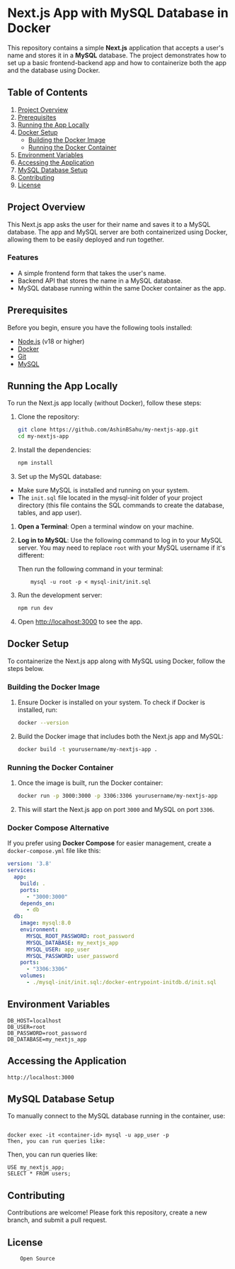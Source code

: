 # Next.js App with MySQL Database in Docker

This repository contains a simple **Next.js** application that accepts a user's name and stores it in a **MySQL** database. The project demonstrates how to set up a basic frontend-backend app and how to containerize both the app and the database using Docker.

## Table of Contents

1. [Project Overview](#project-overview)
2. [Prerequisites](#prerequisites)
3. [Running the App Locally](#running-the-app-locally)
4. [Docker Setup](#docker-setup)
   - [Building the Docker Image](#building-the-docker-image)
   - [Running the Docker Container](#running-the-docker-container)
5. [Environment Variables](#environment-variables)
6. [Accessing the Application](#accessing-the-application)
7. [MySQL Database Setup](#mysql-database-setup)
8. [Contributing](#contributing)
9. [License](#license)

## Project Overview

This Next.js app asks the user for their name and saves it to a MySQL database. The app and MySQL server are both containerized using Docker, allowing them to be easily deployed and run together.

### Features

- A simple frontend form that takes the user's name.
- Backend API that stores the name in a MySQL database.
- MySQL database running within the same Docker container as the app.

## Prerequisites

Before you begin, ensure you have the following tools installed:

- [Node.js](https://nodejs.org/) (v18 or higher)
- [Docker](https://www.docker.com/get-started)
- [Git](https://git-scm.com/)
- [MySQL](https://www.mysql.com/products/community/)

## Running the App Locally

To run the Next.js app locally (without Docker), follow these steps:

1. Clone the repository:

    ```bash
    git clone https://github.com/AshinBSahu/my-nextjs-app.git
    cd my-nextjs-app
    ```

2. Install the dependencies:

    ```bash
    npm install
    ```

3. Set up the MySQL database:


- Make sure MySQL is installed and running on your system.
- The `init.sql` file located in the mysql-init folder of your project directory (this file contains the SQL commands to create the database, tables, and app user).


1. **Open a Terminal**:
   Open a terminal window on your machine.

2. **Log in to MySQL**:
   Use the following command to log in to your MySQL server. You may need to replace `root` with your MySQL username if it's different:

    Then run the following command in your terminal:
    ```
        mysql -u root -p < mysql-init/init.sql
    ```


4. Run the development server:

    ```bash
    npm run dev
    ```

5. Open [http://localhost:3000](http://localhost:3000) to see the app.

## Docker Setup

To containerize the Next.js app along with MySQL using Docker, follow the steps below.

### Building the Docker Image

1. Ensure Docker is installed on your system. To check if Docker is installed, run:

    ```bash
    docker --version
    ```

2. Build the Docker image that includes both the Next.js app and MySQL:

    ```bash
    docker build -t yourusername/my-nextjs-app .
    ```

### Running the Docker Container

1. Once the image is built, run the Docker container:

    ```bash
    docker run -p 3000:3000 -p 3306:3306 yourusername/my-nextjs-app
    ```

2. This will start the Next.js app on port `3000` and MySQL on port `3306`.

### Docker Compose Alternative

If you prefer using **Docker Compose** for easier management, create a `docker-compose.yml` file like this:

```yaml
version: '3.8'
services:
  app:
    build: .
    ports:
      - "3000:3000"
    depends_on:
      - db
  db:
    image: mysql:8.0
    environment:
      MYSQL_ROOT_PASSWORD: root_password
      MYSQL_DATABASE: my_nextjs_app
      MYSQL_USER: app_user
      MYSQL_PASSWORD: user_password
    ports:
      - "3306:3306"
    volumes:
      - ./mysql-init/init.sql:/docker-entrypoint-initdb.d/init.sql
```
## Environment Variables
```
DB_HOST=localhost
DB_USER=root
DB_PASSWORD=root_password
DB_DATABASE=my_nextjs_app
```
## Accessing the Application
```
http://localhost:3000
```
## MySQL Database Setup

To manually connect to the MySQL database running in the container, use:

```

docker exec -it <container-id> mysql -u app_user -p
Then, you can run queries like:
```
Then, you can run queries like:

```
USE my_nextjs_app;
SELECT * FROM users;
```

## Contributing

Contributions are welcome! Please fork this repository, create a new branch, and submit a pull request.

## License
```
    Open Source
```